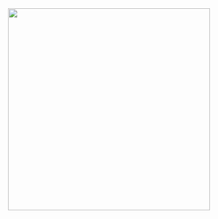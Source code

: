 <div id="header" align="center">
 <img src="https://i.pinimg.com/originals/87/dc/7e/87dc7e791f1fc92c6c1ce12d034f5949.gif" width="400"/> 
</div>


